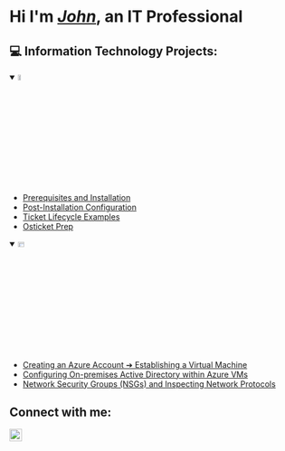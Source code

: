   <h1>Hi I'm <i><a href="https://www.linkedin.com/in/johnoluremicollins/">John</a></i>, an IT Professional</h1>

<h2>💻 Information Technology Projects:</h2>

<details open>
  <summary><img src="https://i.imgur.com/KzJbWRS.png" height="5%" width="10%" alt="osTicket"/></summary>

  - [Prerequisites and Installation](https://github.com/Johnremilekun/osticket-prereqs)
  - [Post-Installation Configuration](https://github.com/Johnremilekun/post-install-config)
  - [Ticket Lifecycle Examples](https://github.com/Johnremilekun/ticket-lifecycle)
  - [Osticket Prep](https://github.com/Johnremilekun/osticket-prereqs1)
</details>

<details open>
  <summary><img src="https://i.imgur.com/1DDZ4Ui.png" height="5%" width="15%" alt="Microsoft Azure"/></summary>

  - [Creating an Azure Account ➔ Establishing a Virtual Machine](https://github.com/Johnremilekun/azure-start)
  - [Configuring On-premises Active Directory within Azure VMs](https://github.com/Johnremilekun/configure-ad)
  - [Network Security Groups (NSGs) and Inspecting Network Protocols](https://github.com/Johnremilekun/azure-network-protocols)
</details>

<h2>Connect with me:</h2>

[<img align="left" alt="JTYK | LinkedIn" width="22px" src="https://cdn.jsdelivr.net/npm/simple-icons@v3/icons/linkedin.svg" />][linkedin]

[linkedin]: https://www.linkedin.com/in/johnoluremicollins/
